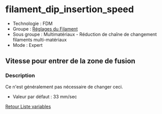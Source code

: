# filament_dip_insertion_speed

* Technologie : FDM
* Groupe : [Réglages du Filament](../filament_settings/filament_settings.md)
* Sous groupe : Multimatériaux - Réduction de chaîne de changement filaments multi-matériaux
* Mode : Expert

## Vitesse pour entrer de la zone de fusion

### Description

Ce n'est généralement pas nécessaire de changer ceci.

* Valeur par défaut : 33 mm/sec
 
[Retour Liste variables](variable_list.md)